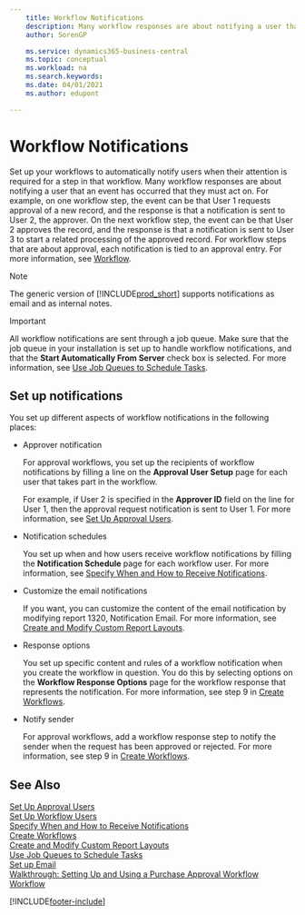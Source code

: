 ```yaml
---
    title: Workflow Notifications
    description: Many workflow responses are about notifying a user that an event has occurred that they must act on. For example, on one workflow step, the event can be that User 1 requests approval of a new record, and the response is that a notification is sent to User 2, the approver. On the next workflow step, the event can be that User 2 approves the record, and the response is that a notification is sent to User 3 to start a related processing of the approved record. For workflow steps that are about approval, each notification is tied to an approval entry.
    author: SorenGP

    ms.service: dynamics365-business-central
    ms.topic: conceptual
    ms.workload: na
    ms.search.keywords:
    ms.date: 04/01/2021
    ms.author: edupont

---
```

# Workflow Notifications

Set up your workflows to automatically notify users when their attention is required for a step in that workflow. Many workflow responses are about notifying a user that an event has occurred that they must act on. For example, on one workflow step, the event can be that User 1 requests approval of a new record, and the response is that a notification is sent to User 2, the approver. On the next workflow step, the event can be that User 2 approves the record, and the response is that a notification is sent to User 3 to start a related processing of the approved record. For workflow steps that are about approval, each notification is tied to an approval entry. For more information, see [Workflow](across-workflow.md).  

> [!NOTE]  
> The generic version of [!INCLUDE[prod_short](includes/prod_short.md)] supports notifications as email and as internal notes.  

> [!IMPORTANT]  
> All workflow notifications are sent through a job queue. Make sure that the job queue in your installation is set up to handle workflow notifications, and that the **Start Automatically From Server** check box is selected. For more information, see [Use Job Queues to Schedule Tasks](admin-job-queues-schedule-tasks.md).

## Set up notifications

You set up different aspects of workflow notifications in the following places:  

* Approver notification

    For approval workflows, you set up the recipients of workflow notifications by filling a line on the **Approval User Setup** page for each user that takes part in the workflow.  

    For example, if User 2 is specified in the **Approver ID** field on the line for User 1, then the approval request notification is sent to User 1. For more information, see [Set Up Approval Users](across-how-to-set-up-approval-users.md).  
* Notification schedules

    You set up when and how users receive workflow notifications by filling the **Notification Schedule** page for each workflow user. For more information, see [Specify When and How to Receive Notifications](across-how-to-specify-when-and-how-to-receive-notifications.md).  
* Customize the email notifications

    If you want, you can customize the content of the email notification by modifying report 1320, Notification Email. For more information, see [Create and Modify Custom Report Layouts](ui-how-create-custom-report-layout.md).  
* Response options

    You set up specific content and rules of a workflow notification when you create the workflow in question. You do this by selecting options on the **Workflow Response Options** page for the workflow response that represents the notification. For more information, see step 9 in [Create Workflows](across-how-to-create-workflows.md).  

* Notify sender

    For approval workflows, add a workflow response step to notify the sender when the request has been approved or rejected. For more information, see step 9 in [Create Workflows](across-how-to-create-workflows.md).  

## See Also

[Set Up Approval Users](across-how-to-set-up-approval-users.md)  
[Set Up Workflow Users](across-how-to-set-up-workflow-users.md)  
[Specify When and How to Receive Notifications](across-how-to-specify-when-and-how-to-receive-notifications.md)  
[Create Workflows](across-how-to-create-workflows.md)  
[Create and Modify Custom Report Layouts](ui-how-create-custom-report-layout.md)  
[Use Job Queues to Schedule Tasks](admin-job-queues-schedule-tasks.md)  
[Set up Email](admin-how-setup-email.md)  
[Walkthrough: Setting Up and Using a Purchase Approval Workflow](walkthrough-setting-up-and-using-a-purchase-approval-workflow.md)  
[Workflow](across-workflow.md)  


[!INCLUDE[footer-include](includes/footer-banner.md)]